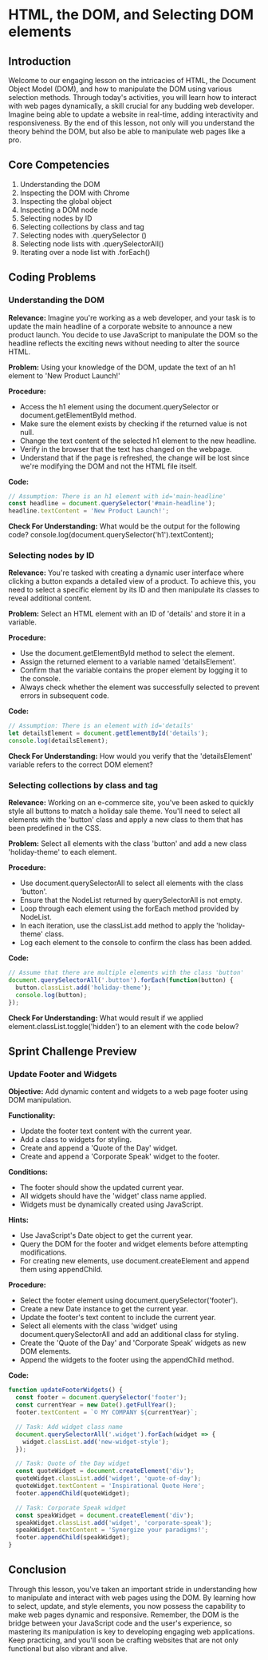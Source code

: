 # HTML, the DOM, and Selecting DOM elements

## Introduction

Welcome to our engaging lesson on the intricacies of HTML, the Document Object Model (DOM), and how to manipulate the DOM using various selection methods. Through today's activities, you will learn how to interact with web pages dynamically, a skill crucial for any budding web developer. Imagine being able to update a website in real-time, adding interactivity and responsiveness. By the end of this lesson, not only will you understand the theory behind the DOM, but also be able to manipulate web pages like a pro.
## Core Competencies

1. Understanding the DOM
2. Inspecting the DOM with Chrome
3. Inspecting the global object
4. Inspecting a DOM node
5. Selecting nodes by ID
6. Selecting collections by class and tag
7. Selecting nodes with .querySelector ()
8. Selecting node lists with .querySelectorAll()
9. Iterating over a node list with .forEach()
## Coding Problems
### Understanding the DOM

**Relevance:** Imagine you're working as a web developer, and your task is to update the main headline of a corporate website to announce a new product launch. You decide to use JavaScript to manipulate the DOM so the headline reflects the exciting news without needing to alter the source HTML.

**Problem:** Using your knowledge of the DOM, update the text of an h1 element to 'New Product Launch!'

**Procedure:**

- Access the h1 element using the document.querySelector or document.getElementById method.
- Make sure the element exists by checking if the returned value is not null.
- Change the text content of the selected h1 element to the new headline.
- Verify in the browser that the text has changed on the webpage.
- Understand that if the page is refreshed, the change will be lost since we're modifying the DOM and not the HTML file itself.

**Code:**

```javascript
// Assumption: There is an h1 element with id='main-headline'
const headline = document.querySelector('#main-headline');
headline.textContent = 'New Product Launch!';
```
**Check For Understanding:** What would be the output for the following code? console.log(document.querySelector('h1').textContent);

### Selecting nodes by ID

**Relevance:** You're tasked with creating a dynamic user interface where clicking a button expands a detailed view of a product. To achieve this, you need to select a specific element by its ID and then manipulate its classes to reveal additional content.

**Problem:** Select an HTML element with an ID of 'details' and store it in a variable.

**Procedure:**

- Use the document.getElementById method to select the element.
- Assign the returned element to a variable named 'detailsElement'.
- Confirm that the variable contains the proper element by logging it to the console.
- Always check whether the element was successfully selected to prevent errors in subsequent code.

**Code:**

```javascript
// Assumption: There is an element with id='details'
let detailsElement = document.getElementById('details');
console.log(detailsElement);
```
**Check For Understanding:** How would you verify that the 'detailsElement' variable refers to the correct DOM element?

### Selecting collections by class and tag

**Relevance:** Working on an e-commerce site, you've been asked to quickly style all buttons to match a holiday sale theme. You'll need to select all elements with the 'button' class and apply a new class to them that has been predefined in the CSS.

**Problem:** Select all elements with the class 'button' and add a new class 'holiday-theme' to each element.

**Procedure:**

- Use document.querySelectorAll to select all elements with the class 'button'.
- Ensure that the NodeList returned by querySelectorAll is not empty.
- Loop through each element using the forEach method provided by NodeList.
- In each iteration, use the classList.add method to apply the 'holiday-theme' class.
- Log each element to the console to confirm the class has been added.

**Code:**

```javascript
// Assume that there are multiple elements with the class 'button'
document.querySelectorAll('.button').forEach(function(button) {
  button.classList.add('holiday-theme');
  console.log(button);
});
```
**Check For Understanding:** What would result if we applied element.classList.toggle('hidden') to an element with the code below? <div class='button hidden'></div>

## Sprint Challenge Preview

### Update Footer and Widgets

**Objective:** Add dynamic content and widgets to a web page footer using DOM manipulation.

**Functionality:**
- Update the footer text content with the current year.
- Add a class to widgets for styling.
- Create and append a 'Quote of the Day' widget.
- Create and append a 'Corporate Speak' widget to the footer.

**Conditions:**
- The footer should show the updated current year.
- All widgets should have the 'widget' class name applied.
- Widgets must be dynamically created using JavaScript.

**Hints:**
- Use JavaScript's Date object to get the current year.
- Query the DOM for the footer and widget elements before attempting modifications.
- For creating new elements, use document.createElement and append them using appendChild.

**Procedure:**
- Select the footer element using document.querySelector('footer').
- Create a new Date instance to get the current year.
- Update the footer's text content to include the current year.
- Select all elements with the class 'widget' using document.querySelectorAll and add an additional class for styling.
- Create the 'Quote of the Day' and 'Corporate Speak' widgets as new DOM elements.
- Append the widgets to the footer using the appendChild method.

**Code:**

```javascript
function updateFooterWidgets() {
  const footer = document.querySelector('footer');
  const currentYear = new Date().getFullYear();
  footer.textContent = `© MY COMPANY ${currentYear}`;

  // Task: Add widget class name
  document.querySelectorAll('.widget').forEach(widget => {
    widget.classList.add('new-widget-style');
  });

  // Task: Quote of the Day widget
  const quoteWidget = document.createElement('div');
  quoteWidget.classList.add('widget', 'quote-of-day');
  quoteWidget.textContent = 'Inspirational Quote Here';
  footer.appendChild(quoteWidget);

  // Task: Corporate Speak widget
  const speakWidget = document.createElement('div');
  speakWidget.classList.add('widget', 'corporate-speak');
  speakWidget.textContent = 'Synergize your paradigms!';
  footer.appendChild(speakWidget);
}
```

## Conclusion

Through this lesson, you've taken an important stride in understanding how to manipulate and interact with web pages using the DOM. By learning how to select, update, and style elements, you now possess the capability to make web pages dynamic and responsive. Remember, the DOM is the bridge between your JavaScript code and the user's experience, so mastering its manipulation is key to developing engaging web applications. Keep practicing, and you'll soon be crafting websites that are not only functional but also vibrant and alive.